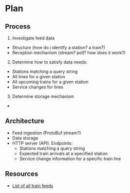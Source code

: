 # Plan

## Process

1. Investigate feed data
  - Structure (how do i identify a station? a train?)
  - Reception mechanism (stream? poll? how does it work?)
2. Determine how to satisfy data needs:
  - Stations matching a query string
  - All lines for a given station
  - All upcoming trains for a given station
  - Service changes for lines
3. Determine storage mechanism
  -

## Architecture

- Feed ingestion (ProtoBuf stream?)
- Data storage
- HTTP server (API). Endpoints:
  - Stations matching a query string
  - Expected train arrivals at a specified station
  - Service change information for a specific train line

## Resources

- [List of all train feeds](http://datamine.mta.info/list-of-feeds)
